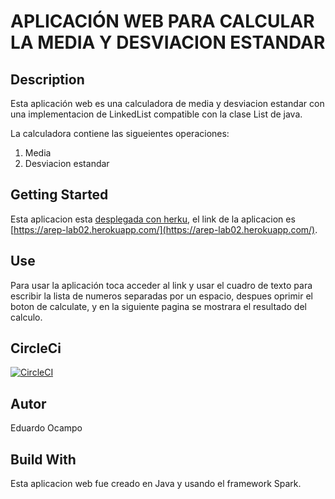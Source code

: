 # APLICACIÓN WEB PARA CALCULAR LA MEDIA Y DESVIACION ESTANDAR

## Description
Esta aplicación web es una calculadora de media y desviacion estandar con una implementacion de LinkedList compatible con la clase List de java.

La calculadora contiene las sigueientes operaciones:

  1. Media
  2. Desviacion estandar	

## Getting Started
Esta aplicacion esta [desplegada con herku](https://arep-lab02.herokuapp.com/), el link de la aplicacion es [https://arep-lab02.herokuapp.com/](https://arep-lab02.herokuapp.com/).

## Use
Para usar la aplicación toca acceder al link y usar el cuadro de texto para escribir la lista de numeros separadas por un espacio, despues oprimir el boton de calculate, y en la siguiente pagina se mostrara el resultado del calculo.

## CircleCi

[![CircleCI](https://circleci.com/gh/eocampo2728/AREP-Lab02.svg?style=svg)](https://circleci.com/gh/eocampo2728/AREP-Lab02)

## Autor
Eduardo Ocampo

## Build With
Esta aplicacion web fue creado en Java y usando el framework Spark.
